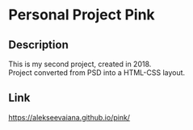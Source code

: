 # Personal Project Pink

## Description

This is my second project, created in 2018.  
Project converted from PSD into a HTML-CSS layout.

## Link

https://alekseevaiana.github.io/pink/
